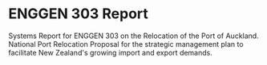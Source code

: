 # ENGGEN 303 Report
Systems Report for ENGGEN 303 on the Relocation of the Port of Auckland.
National Port Relocation Proposal for the strategic management plan to facilitate New Zealand's growing import and export demands.
